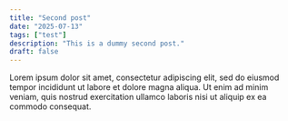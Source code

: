 ```yaml
---
title: "Second post"
date: "2025-07-13"
tags: ["test"]
description: "This is a dummy second post."
draft: false
---
```


Lorem ipsum dolor sit amet, consectetur adipiscing elit, sed do eiusmod tempor incididunt ut labore et dolore magna aliqua. Ut enim ad minim veniam, quis nostrud exercitation ullamco laboris nisi ut aliquip ex ea commodo consequat.
